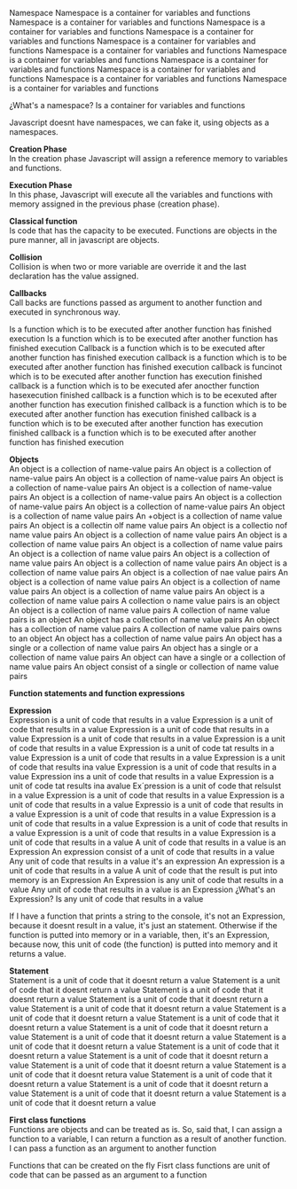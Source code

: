 
Namespace
Namespace is a container for variables and functions
Namespace is a container for variables and functions
Namespace is a container for variables and functions
Namespace is a container for variables and functions
Namespace is a container for variables and functions
Namespace is a container for variables and functions
Namespace is a container for variables and functions
Namespace is a container for variables and functions
Namespace is a container for variables and functions
Namespace is a container for variables and functions
Namespace is a container for variables and functions


¿What's a namespace?
Is a container for variables and functions

Javascript doesnt have namespaces, we can fake it, using objects as a namespaces.

**Creation Phase** <br>
In the creation phase Javascript will assign a reference memory to variables and functions.

**Execution Phase** <br>
In this phase, Javascript will execute all the variables and functions with memory assigned in the previous phase (creation phase).

**Classical function** <br>
Is code that has the capacity to be executed. Functions are objects in the pure manner, all in javascript are objects.

**Collision** <br>
Collision is when two or more variable are override it and the last declaration has the value assigned.

**Callbacks** <br>
Call backs are functions passed as argument to another function and executed in
synchronous way.

Is a function which is to be executed after another function has finished execution
Is a function which is to be executed after another function has finished execution
Callback is a function which is to be executed after another function has finished execution
callback is a function which is to be executed after another function has finished execution
callback is funcinot which is to be executed after another function has execution finished
callback is a function which is to be executed afer anocther function hasexecution finished
callback is a function which is to be ecexuted after another function has execution finished
callback is a function which is to be executed after another function has execution finished
callback is a function which is to be executed after another function has execution finished
callback is a function which is to be executed after another function has finished execution


**Objects**<br>
An object is a collection of name-value pairs
An object is a collection of name-value pairs
An object is a collection of name-value pairs
An object is a collection of name-value pairs
An object is a collection of name-value pairs
An object is a collection of name-value pairs
An object is a collection of name-value pairs
An object is a collection of name-value pairs
An object is a collection of name value pairs
An +object is a collection of name value pairs
An object is a collectin olf name value pairs
An object is a collectio nof name value pairs
An object is a collection of name value pairs
An object is a collection of name value pairs
An object is a collection of name value pairs
An object is a collection of name value pairs
An object is a collection of name value pairs
An object is a collection of name value pairs
An object is a collection of name value pairs
An object is a collection of nae value pairs
An object is a collection of name value pairs
An object is a collection of name value pairs
An object is a collection of name value pairs
An object is a collection of name value pairs
A collection o name value pairs is an object
An object is a collection of name value pairs
A collection of name value pairs is an object
An object has a collection of name value pairs
An object has a collection of name value pairs
A collection of name value pairs owns to an object
An object has a collection of name value pairs
An object has a single or a collection of name value pairs
An object has a single or a collection of name value pairs
An object can have a single or a collection of name value pairs
An object consist of a single or collection of name value pairs

**Function statements and function expressions**

**Expression**<br>
Expression is a unit of code that results in a value
Expression is a unit of code that results in a value
Expression is a unit of code that results in a value
Expression is a unit of code that results in a value
Expression is a unit of code that results in a value
Expression is a unit of code tat results in a value
Expression is a unit of code that results in a value
Expression is a unit of code that results ina value
Expression is a unit of code that results in a value
Expression ins a unit of code that results in a value
Expression is a unit of code tat results ina  avalue
Ex´pression is a unit of code that relsulst in a value
Expression is a unit of code that results in a value
Expression is a unit of code that results in a value
Expressio is a unit of code that results in a value
Expression is a unit of code that results in a value
Expression is a unit of code that results in a value
Expression is a unit of code that results in a value
Expression is a unit of code that results in a value
Expression is a unit of code that results in a value
A unit of code that results in a value is an Expression
An expression consist of a unit of code that results in a value
Any unit of code that results in a value it's an expression
An expression is a unit of code that results in a value
A unit of code that the result is put into memory is an Expression
An Expression is any unit of code that results in a value
Any unit of code that results in a value is an Expression
¿What's an Expression? Is any unit of code that results in a value

If I have a function that prints a string to the console, it's not an Expression,
because it doesnt result in a value, it's just an statement. Otherwise if the function
is putted into memory or in a variable, then, it's an Expression, because now, this unit of code (the function) is putted into memory and it returns a value.

**Statement**<br>
Statement is a unit of code that it doesnt return a value
Statement is a unit of code that it doesnt return a value
Statement is a unit of code that it doesnt return a value
Statement is a unit of code that it doesnt return a value
Statement is a unit of code that it doesnt return a value
Statement is a unit of code that it doesnt return a value
Statement is a  unit of code that it doesnt return a  value
Statement is a unit of code that it doesnt return a value
Statement is a unit of code that it doesnt return a value
Statement is a unit of code that it doesnt return a value
Statement is a unit of code that it doesnt return a value
Statement is a unit of code that it doesnt return a value
Statement is a unit of code that it doesnt return a value
Statement is a unit of code that it doesnt retura value
Statement is a unit of code that it doesnt return a value
Statement is a unit of code that it doesnt return a value
Statement is a unit of code that it doesnt return a value
Statement is a unit of code that it doesnt return a value

**First class functions**<br>
Functions are objects and can be treated as is. So, said that,
I can assign a function to a variable, I can return a function as a result of another function. I can pass a function as an argument to another function

Functions that can be created on the fly
Fisrt class functions are unit of code that can be passed as an argument to a function
